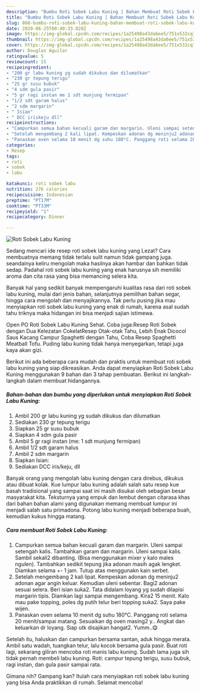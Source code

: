 ```yaml
---
description: "Bumbu Roti Sobek Labu Kuning | Bahan Membuat Roti Sobek Labu Kuning Yang Bikin Ngiler"
title: "Bumbu Roti Sobek Labu Kuning | Bahan Membuat Roti Sobek Labu Kuning Yang Bikin Ngiler"
slug: 868-bumbu-roti-sobek-labu-kuning-bahan-membuat-roti-sobek-labu-kuning-yang-bikin-ngiler
date: 2020-06-25T00:40:33.028Z
image: https://img-global.cpcdn.com/recipes/1a25498a43da6ee5/751x532cq70/roti-sobek-labu-kuning-foto-resep-utama.jpg
thumbnail: https://img-global.cpcdn.com/recipes/1a25498a43da6ee5/751x532cq70/roti-sobek-labu-kuning-foto-resep-utama.jpg
cover: https://img-global.cpcdn.com/recipes/1a25498a43da6ee5/751x532cq70/roti-sobek-labu-kuning-foto-resep-utama.jpg
author: Douglas Aguilar
ratingvalue: 5
reviewcount: 15
recipeingredient:
- "200 gr labu kuning yg sudah dikukus dan dilumatkan"
- "230 gr tepung terigu"
- "25 gr susu bubuk"
- "4 sdm gula pasir"
- "5 gr ragi instan me 1 sdt munjung fermipan"
- "1/2 sdt garam halus"
- "2 sdm margarin"
- " Isian"
- " DCC iriskeju dll"
recipeinstructions:
- "Campurkan semua bahan kecuali garam dan margarin. Uleni sampai setengah kalis. Tambahkan garam dan margarin. Uleni sampai kalis. Sambil sekali2 dibanting. (Bisa menggunakan mixer y kalo males ngulen). Tambahkan sedikit tepung jika adonan masih agak lengket. Diamkan selama +- 1 jam. Tutup atas menggunakn kain serbet."
- "Setelah mengembang 2 kali lipat. Kempeskan adonan dg meninju2 adonan agar angin keluar. Kemudian uleni sebentar. Bagi2 adonan sesuai selera. Beri isian suka2. Tata didalam loyang yg sudah dilapisi margarin tipis. Diamkan lagi sampai mengembang. Kira2 15 menit. Kalo mau pake topping, poles dg putih telur beri topping suka2. Saya pake wijen."
- "Panaskan oven selama 10 menit dg suhu 180°C. Panggang roti selama 20 menit/sampai matang. Sesuaikan dg oven masing2 y.. Angkat dan keluarkan dr loyang. Siap utk disajikan hangat2. Yumm..😋"
categories:
- Resep
tags:
- roti
- sobek
- labu

katakunci: roti sobek labu 
nutrition: 276 calories
recipecuisine: Indonesian
preptime: "PT17M"
cooktime: "PT33M"
recipeyield: "1"
recipecategory: Dinner

---
```



![Roti Sobek Labu Kuning](https://img-global.cpcdn.com/recipes/1a25498a43da6ee5/751x532cq70/roti-sobek-labu-kuning-foto-resep-utama.jpg)

Sedang mencari ide resep roti sobek labu kuning yang Lezat? Cara membuatnya memang tidak terlalu sulit namun tidak gampang juga. seandainya keliru mengolah maka hasilnya akan hambar dan bahkan tidak sedap. Padahal roti sobek labu kuning yang enak harusnya sih memiliki aroma dan cita rasa yang bisa memancing selera kita.

Banyak hal yang sedikit banyak mempengaruhi kualitas rasa dari roti sobek labu kuning, mulai dari jenis bahan, selanjutnya pemilihan bahan segar, hingga cara mengolah dan menyajikannya. Tak perlu pusing jika mau menyiapkan roti sobek labu kuning yang enak di rumah, karena asal sudah tahu triknya maka hidangan ini bisa menjadi sajian istimewa.

Open PO Roti Sobek Labu Kuning Sehat. Coba juga:Resep Roti Sobek dengan Dua Kelezatan CokelatResep Otak-otak Tahu, Lebih Enak Dicocol Saus Kacang Campur Spaghetti dengan Tahu, Coba Resep Spaghetti Meatball Tofu. Puding labu kuning tidak hanya menyegarkan, tetapi juga kaya akan gizi.


Berikut ini ada beberapa cara mudah dan praktis untuk membuat roti sobek labu kuning yang siap dikreasikan. Anda dapat menyiapkan Roti Sobek Labu Kuning menggunakan 9 bahan dan 3 tahap pembuatan. Berikut ini langkah-langkah dalam membuat hidangannya.

<!--inarticleads1-->

##### Bahan-bahan dan bumbu yang diperlukan untuk menyiapkan Roti Sobek Labu Kuning:

1. Ambil 200 gr labu kuning yg sudah dikukus dan dilumatkan
1. Sediakan 230 gr tepung terigu
1. Siapkan 25 gr susu bubuk
1. Siapkan 4 sdm gula pasir
1. Ambil 5 gr ragi instan (me: 1 sdt munjung fermipan)
1. Ambil 1/2 sdt garam halus
1. Ambil 2 sdm margarin
1. Siapkan  Isian:
1. Sediakan  DCC iris/keju, dll


Banyak orang yang mengolah labu kuning dengan cara direbus, dikukus atau dibuat kolak. Kue lumpur labu kuning adalah salah satu resep kue basah tradisional yang sampai saat ini masih disukai oleh sebagian besar masyarakat kita. Teksturnya yang empuk dan lembut dengan citarasa khas dari bahan bahan alami yang digunakan memang membuat lumpur ini menjadi salah satu primadona. Potong labu kuning menjadi beberapa buah, kemudian kukus hingga matang. 

<!--inarticleads2-->

##### Cara membuat Roti Sobek Labu Kuning:

1. Campurkan semua bahan kecuali garam dan margarin. Uleni sampai setengah kalis. Tambahkan garam dan margarin. Uleni sampai kalis. Sambil sekali2 dibanting. (Bisa menggunakan mixer y kalo males ngulen). Tambahkan sedikit tepung jika adonan masih agak lengket. Diamkan selama +- 1 jam. Tutup atas menggunakn kain serbet.
1. Setelah mengembang 2 kali lipat. Kempeskan adonan dg meninju2 adonan agar angin keluar. Kemudian uleni sebentar. Bagi2 adonan sesuai selera. Beri isian suka2. Tata didalam loyang yg sudah dilapisi margarin tipis. Diamkan lagi sampai mengembang. Kira2 15 menit. Kalo mau pake topping, poles dg putih telur beri topping suka2. Saya pake wijen.
1. Panaskan oven selama 10 menit dg suhu 180°C. Panggang roti selama 20 menit/sampai matang. Sesuaikan dg oven masing2 y.. Angkat dan keluarkan dr loyang. Siap utk disajikan hangat2. Yumm..😋


Setelah itu, haluskan dan campurkan bersama santan, aduk hingga merata. Ambil satu wadah, tuangkan telur, lalu kocok bersama gula pasir. Buat roti lagi, sekarang giliran mencoba roti manis labu kuning. Sudah lama juga sih tidak pernah membeli labu kuning. Roti: campur tepung terigu, susu bubuk, ragi instan, dan gula pasir sampai rata. 

Gimana nih? Gampang kan? Itulah cara menyiapkan roti sobek labu kuning yang bisa Anda praktikkan di rumah. Selamat mencoba!
